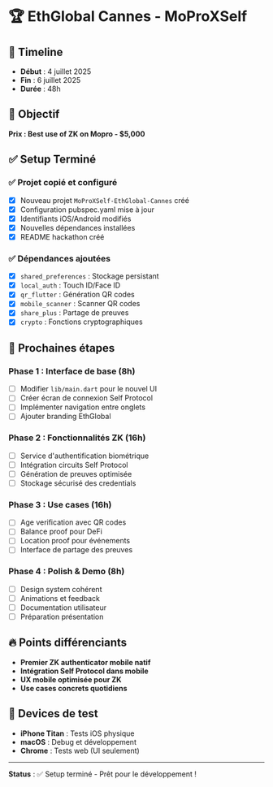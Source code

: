 # 🏆 EthGlobal Cannes - MoProXSelf

## 📅 Timeline
- **Début** : 4 juillet 2025
- **Fin** : 6 juillet 2025  
- **Durée** : 48h

## 🎯 Objectif
**Prix : Best use of ZK on Mopro - $5,000**

## ✅ Setup Terminé

### ✅ Projet copié et configuré
- [x] Nouveau projet `MoProXSelf-EthGlobal-Cannes` créé
- [x] Configuration pubspec.yaml mise à jour
- [x] Identifiants iOS/Android modifiés
- [x] Nouvelles dépendances installées
- [x] README hackathon créé

### ✅ Dépendances ajoutées
- [x] `shared_preferences` : Stockage persistant
- [x] `local_auth` : Touch ID/Face ID  
- [x] `qr_flutter` : Génération QR codes
- [x] `mobile_scanner` : Scanner QR codes
- [x] `share_plus` : Partage de preuves
- [x] `crypto` : Fonctions cryptographiques

## 🚀 Prochaines étapes

### Phase 1 : Interface de base (8h)
- [ ] Modifier `lib/main.dart` pour le nouvel UI
- [ ] Créer écran de connexion Self Protocol
- [ ] Implémenter navigation entre onglets
- [ ] Ajouter branding EthGlobal

### Phase 2 : Fonctionnalités ZK (16h)
- [ ] Service d'authentification biométrique
- [ ] Intégration circuits Self Protocol
- [ ] Génération de preuves optimisée
- [ ] Stockage sécurisé des credentials

### Phase 3 : Use cases (16h)  
- [ ] Age verification avec QR codes
- [ ] Balance proof pour DeFi
- [ ] Location proof pour événements
- [ ] Interface de partage des preuves

### Phase 4 : Polish & Demo (8h)
- [ ] Design system cohérent
- [ ] Animations et feedback
- [ ] Documentation utilisateur
- [ ] Préparation présentation

## 🔥 Points différenciants
- **Premier ZK authenticator mobile natif**
- **Intégration Self Protocol dans mobile**
- **UX mobile optimisée pour ZK**
- **Use cases concrets quotidiens**

## 📱 Devices de test
- **iPhone Titan** : Tests iOS physique
- **macOS** : Debug et développement  
- **Chrome** : Tests web (UI seulement)

---
**Status** : ✅ Setup terminé - Prêt pour le développement !

